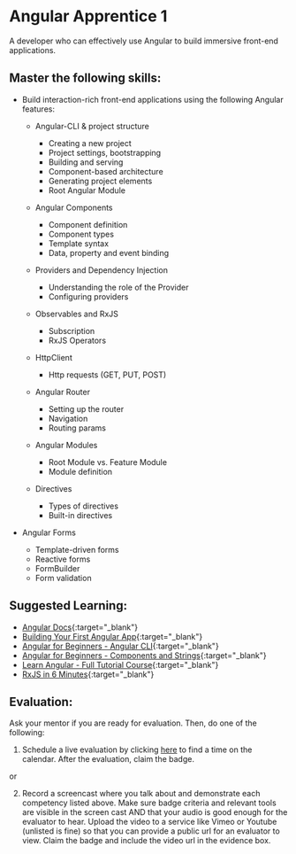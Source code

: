 # Angular Apprentice 1

A developer who can effectively use Angular to build immersive front-end applications.

## Master the following skills:

- Build interaction-rich front-end applications using the following Angular features:

  - Angular-CLI & project structure

    - Creating a new project
    - Project settings, bootstrapping
    - Building and serving
    - Component-based architecture
    - Generating project elements
    - Root Angular Module

  - Angular Components

    - Component definition
    - Component types
    - Template syntax
    - Data, property and event binding

  - Providers and Dependency Injection

    - Understanding the role of the Provider
    - Configuring providers

  - Observables and RxJS

    - Subscription
    - RxJS Operators

  - HttpClient

    - Http requests (GET, PUT, POST)

  - Angular Router

    - Setting up the router
    - Navigation
    - Routing params

  - Angular Modules

    - Root Module vs. Feature Module
    - Module definition

  - Directives
    - Types of directives
    - Built-in directives

- Angular Forms
  - Template-driven forms
  - Reactive forms
  - FormBuilder
  - Form validation

## Suggested Learning:

- [Angular Docs](https://angular.io/){:target="\_blank"}
- [Building Your First Angular App](https://medium.com/free-code-camp/want-to-learn-angular-heres-our-free-33-part-course-by-dan-wahlin-fc2ff27ab451){:target="\_blank"}
- [Angular for Beginners - Angular CLI](https://www.freecodecamp.org/news/angular-9-for-beginners-how-to-install-your-first-app-with-angular-cli/){:target="\_blank"}
- [Angular for Beginners - Components and Strings](https://www.freecodecamp.org/news/angular-9-for-beginners-components-and-string-interpolation/){:target="\_blank"}
- [Learn Angular - Full Tutorial Course](https://www.youtube.com/watch?v=2OHbjep_WjQ){:target="\_blank"}
- [RxJS in 6 Minutes](https://medium.com/@mohandere/rxjs-5-in-5-minutes-1c3b4ed0d8cc){:target="\_blank"}

## Evaluation:

Ask your mentor if you are ready for evaluation. Then, do one of the following:

1. Schedule a live evaluation by clicking [here](https://api.logro.io/widget/appointment/codex-evals/full-stack) to find a time on the calendar. After the evaluation, claim the badge.

or

2. Record a screencast where you talk about and demonstrate each competency listed above. Make sure badge criteria and relevant tools are visible in the screen cast AND that your audio is good enough for the evaluator to hear. Upload the video to a service like Vimeo or Youtube (unlisted is fine) so that you can provide a public url for an evaluator to view. Claim the badge and include the video url in the evidence box.
